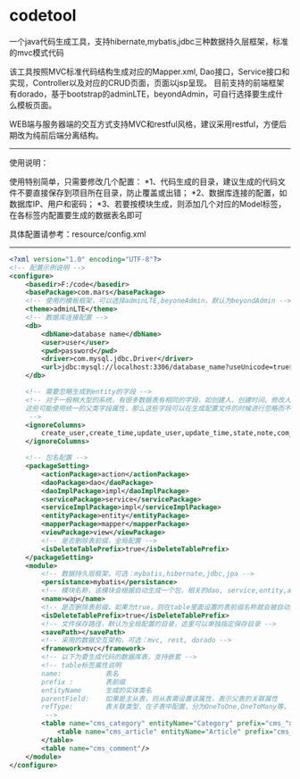 # codetool
一个java代码生成工具，支持hibernate,mybatis,jdbc三种数据持久层框架，标准的mvc模式代码

该工具按照MVC标准代码结构生成对应的Mapper.xml, Dao接口，Service接口和实现，Controller以及对应的CRUD页面，页面以jsp呈现。
目前支持的前端框架有dorado，基于bootstrap的adminLTE，beyondAdmin，可自行选择要生成什么模板页面。

WEB端与服务器端的交互方式支持MVC和restful风格，建议采用restful，方便后期改为纯前后端分离结构。

----------------------------------------------------------------------------------------
使用说明：

使用特别简单，只需要修改几个配置：
*1、代码生成的目录，建议生成的代码文件不要直接保存到项目所在目录，防止覆盖或出错；
*2、数据库连接的配置，如数据库IP、用户和密码；
*3、若要按模块生成，则添加几个对应的Model标签，在各标签内配置要生成的数据表名即可

具体配置请参考：resource/config.xml

-------------------------------------------------------------------------------
```XML
<?xml version="1.0" encoding="UTF-8"?>
<!-- 配置示例说明 -->
<configure>
	<basedir>F:/code</basedir>
	<basePackage>com.mars</basePackage>
	<!-- 使用的模板框架，可以选择adminLTE,beyoneAdmin，默认为beyondAdmin -->
	<theme>adminLTE</theme>
	<!-- 数据库连接配置 -->
	<db>
		<dbName>database name</dbName>
		<user>user</user>
		<pwd>password</pwd>
		<driver>com.mysql.jdbc.Driver</driver>
		<url>jdbc:mysql://localhost:3306/database_name?useUnicode=true&amp;characterEncoding=utf-8</url>
	</db>

	<!-- 需要忽略生成到entity的字段 -->
	<!-- 对于一般稍大型的系统，有很多数据表有相同的字段，如创建人、创建时间、修改人、修改时间、数据状态等，
	这些可能使用统一的父类字段属性，那么这些字段可以在生成配置文件的时候进行忽略而不显示
	 -->
	<ignoreColumns>
		create_user,create_time,update_user,update_time,state,note,com_id
	</ignoreColumns>

	<!-- 包名配置 -->
	<packageSetting>
		<actionPackage>action</actionPackage>
		<daoPackage>dao</daoPackage>
		<daoImplPackage>impl</daoImplPackage>
		<servicePackage>service</servicePackage>
		<serviceImplPackage>impl</serviceImplPackage>
		<entityPackage>entity</entityPackage>
		<mapperPackage>mapper</mapperPackage>
		<viewPackage>view</viewPackage>
		<!-- 是否删除表前缀，全局配置 -->
		<isDeleteTablePrefix>true</isDeleteTablePrefix>
	</packageSetting>
	<module>
		<!-- 数据持久层框架，可选：mybatis,hibernate,jdbc,jpa -->
		<persistance>mybatis</persistance>
		<!-- 模块名称，该模块会根据自动生成一个包，相关的dao, service,entity,action等都会生成在该包里面 -->
		<name>wap</name>
		<!-- 是否删除表前缀，如果为true，则在table里面设置的表前缀名称就会被自动删除 -->
		<isDeleteTablePrefix>true</isDeleteTablePrefix>
		<!-- 文件保存路径，默认为全局配置的目录，这里可以单独指定保存目录 -->
		<savePath></savePath>
		<!-- 采用的数据交互架构，可选：mvc, rest, dorado -->
		<framework>mvc</framework>
		<!-- 以下为要生成代码的数据库表，支持嵌套 -->
		<!-- table标签属性说明
		name: 			表名
		prefix : 		表前缀 
		entityName 		生成的实体类名 
		parentField: 	如果是主从表，则从表需设置该属性，表示父表的关联属性
		refType: 		表关联类型，在子表中配置，分为OneToOne,OneToMany等，用于持久层为hibernate或jpa的entity，如果与父表的关系是多对一，则会在父表对应的 entity中生成该子表的List集合属性
		 -->
		<table name="cms_category" entityName="Category" prefix="cms_">
			<table name="cms_article" entityName="Article" prefix="cms_" parentField="cat_id" refType="OneToMany"/>
		</table>
		<table name="cms_comment"/>
	</module>
</configure>
```
